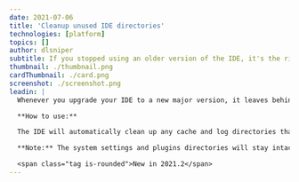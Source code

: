 ```yaml
---
date: 2021-07-06
title: 'Cleanup unused IDE directories'
technologies: [platform]
topics: []
author: dlsniper
subtitle: If you stopped using an older version of the IDE, it's the right time to do some cleanup
thumbnail: ./thumbnail.png
cardThumbnail: ./card.png
screenshot: ./screenshot.png
leadin: |
  Whenever you upgrade your IDE to a new major version, it leaves behind all its configuration, caches, logs, and other directories so you can return to it any time you want. However, you might not want to keep those old caches or logs for too long, as they can slowly add up. Don't worry, the IDE will help you do all the cleanup.

  **How to use:**

  The IDE will automatically clean up any cache and log directories that were last updated more than 180 days ago. To trigger this process manually, go to `Help | Delete Leftover IDE Directories...`.

  **Note:** The system settings and plugins directories will stay intact.

  <span class="tag is-rounded">New in 2021.2</span>
---
```

